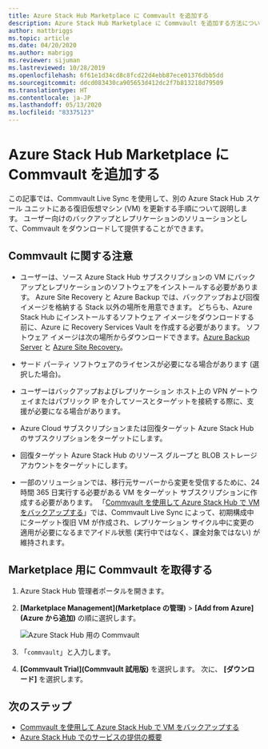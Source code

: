```yaml
---
title: Azure Stack Hub Marketplace に Commvault を追加する
description: Azure Stack Hub Marketplace に Commvault を追加する方法について説明します。
author: mattbriggs
ms.topic: article
ms.date: 04/20/2020
ms.author: mabrigg
ms.reviewer: sijuman
ms.lastreviewed: 10/28/2019
ms.openlocfilehash: 6f61e1d34cd8c8fcd22d4ebb87ece01376dbb5dd
ms.sourcegitcommit: ddcd083430ca905653d412dc2f7b813218d79509
ms.translationtype: HT
ms.contentlocale: ja-JP
ms.lasthandoff: 05/13/2020
ms.locfileid: "83375123"
---
```

# <a name="add-commvault-to-azure-stack-hub-marketplace"></a>Azure Stack Hub Marketplace に Commvault を追加する

この記事では、Commvault Live Sync を使用して、別の Azure Stack Hub スケール ユニットにある復旧仮想マシン (VM) を更新する手順について説明します。 ユーザー向けのバックアップとレプリケーションのソリューションとして、Commvault をダウンロードして提供することができます。

## <a name="notes-for-commvault"></a>Commvault に関する注意

- ユーザーは、ソース Azure Stack Hub サブスクリプションの VM にバックアップとレプリケーションのソフトウェアをインストールする必要があります。 Azure Site Recovery と Azure Backup では、バックアップおよび回復イメージを格納する Stack 以外の場所を用意できます。 どちらも、Azure Stack Hub にインストールするソフトウェア イメージをダウンロードする前に、Azure に Recovery Services Vault を作成する必要があります。 ソフトウェア イメージは次の場所からダウンロードできます。[Azure Backup Server](https://go.microsoft.com/fwLink/?LinkId=626082&clcid=0x0409) と [Azure Site Recovery](https://aka.ms/unifiedinstaller_eus)。  

- サード パーティ ソフトウェアのライセンスが必要になる場合があります (選択した場合)。
- ユーザーはバックアップおよびレプリケーション ホスト上の VPN ゲートウェイまたはパブリック IP を介してソースとターゲットを接続する際に、支援が必要になる場合があります。
- Azure Cloud サブスクリプションまたは回復ターゲット Azure Stack Hub のサブスクリプションをターゲットにします。
- 回復ターゲット Azure Stack Hub のリソース グループと BLOB ストレージ アカウントをターゲットにします。
- 一部のソリューションでは、移行元サーバーから変更を受信するために、24 時間 365 日実行する必要がある VM をターゲット サブスクリプションに作成する必要があります。 「[Commvault を使用して Azure Stack Hub で VM をバックアップする](../user/azure-stack-network-howto-backup-commvault.md)」では、Commvault Live Sync によって、初期構成中にターゲット復旧 VM が作成され、レプリケーション サイクル中に変更の適用が必要になるまでアイドル状態 (実行中ではなく、課金対象ではない) が維持されます。

## <a name="get-commvault-for-your-marketplace"></a>Marketplace 用に Commvault を取得する

1. Azure Stack Hub 管理者ポータルを開きます。
2. **[Marketplace Management]\(Marketplace の管理\)**  >  **[Add from Azure]\(Azure から追加\)** の順に選択します。

    ![Azure Stack Hub 用の Commvault](./media/azure-stack-network-offer-backup-commvault/get-commvault-for-marketplace.png)

3. 「`commvault`」と入力します。
4. **[Commvault Trial]\(Commvault 試用版\)** を選択します。 次に、 **[ダウンロード]** を選択します。

## <a name="next-steps"></a>次のステップ

- [Commvault を使用して Azure Stack Hub で VM をバックアップする](../user/azure-stack-network-howto-backup-commvault.md)
- [Azure Stack Hub でのサービスの提供の概要](service-plan-offer-subscription-overview.md)
